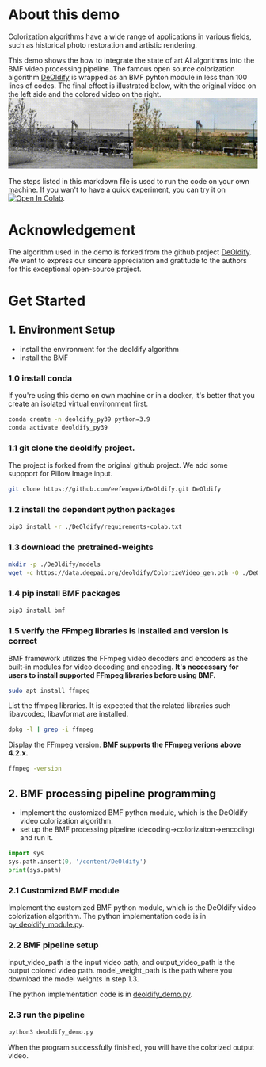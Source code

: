 # About this demo

Colorization algorithms have a wide range of applications in various fields, such as historical photo restoration and artistic rendering. 

This demo shows the how to integrate the state of art AI algorithms into the BMF video processing pipeline. The famous open source colorization algorithm [DeOldify](https://github.com/jantic/DeOldify) is wrapped as an BMF pyhton module in less than 100 lines of codes. The final effect is illustrated below, with the original video on the left side and the colored video on the right.
![](./deoldify.gif)

The steps listed in this markdown file is used to run the code on your own machine. If you wan't to have a quick experiment, you can try it on [![Open In Colab](https://colab.research.google.com/assets/colab-badge.svg)](https://colab.research.google.com/github/BabitMF/bmf/blob/master/bmf/demo/colorization_python/deoldify_demo_colab.ipynb).


# Acknowledgement
The algorithm used in the demo is forked from the github project [DeOldify](https://github.com/jantic/DeOldify). We want to express our sincere appreciation and gratitude to the authors for this exceptional open-source project.

# Get Started

## 1. Environment Setup

*   install the environment for the deoldify algorithm
*   install the BMF

### 1.0 install conda
If you're using this demo on own machine or in a docker, it's better that you create an isolated virtual environment first. 

```Bash
conda create -n deoldify_py39 python=3.9
conda activate deoldify_py39
```

### 1.1 git clone the deoldify project. 
The project is forked from the original github project. We add some suppport for Pillow Image input.

```Bash
git clone https://github.com/eefengwei/DeOldify.git DeOldify
```

### 1.2 install the dependent python packages
```Bash
pip3 install -r ./DeOldify/requirements-colab.txt
```

### 1.3 download the pretrained-weights
```Bash
mkdir -p ./DeOldify/models
wget -c https://data.deepai.org/deoldify/ColorizeVideo_gen.pth -O ./DeOldify/models/ColorizeVideo_gen.pth
```

### 1.4 pip install BMF packages
```Bash
pip3 install bmf
```
### 1.5 verify the FFmpeg libraries is installed and version is correct

BMF framework utilizes the FFmpeg video decoders and encoders as the built-in modules for video decoding and encoding. **It's neccessary for users to install supported FFmpeg libraries before using BMF.** 

```Bash
sudo apt install ffmpeg
```

List the ffmpeg libraries. It is expected that the related libraries such libavcodec, libavformat are installed. 

```Bash
dpkg -l | grep -i ffmpeg
```

Display the FFmpeg version. **BMF supports the FFmpeg verions above 4.2.x.**
```Bash
ffmpeg -version
```

## 2. BMF processing pipeline programming
*   implement the customized BMF python module, which is the DeOldify video colorization algorithm.
*   set up the BMF processing pipeline (decoding->colorizaiton->encoding) and run it. 

```Python
import sys
sys.path.insert(0, '/content/DeOldify')
print(sys.path)
```

### 2.1 Customized BMF module

Implement the customized BMF python module, which is the DeOldify video colorization algorithm. The python implementation code is in [py_deoldify_module.py](./py_deoldify_module.py).


### 2.2 BMF pipeline setup

input_video_path is the input video path, and output_video_path is the output colored video path. model_weight_path is the path where you download the model weights in step 1.3. 

The python implementation code is in [deoldify_demo.py](./deoldify_demo.py).

### 2.3 run the pipeline
```Bash
python3 deoldify_demo.py
```

When the program successfully finished, you will have the colorized output video. 


